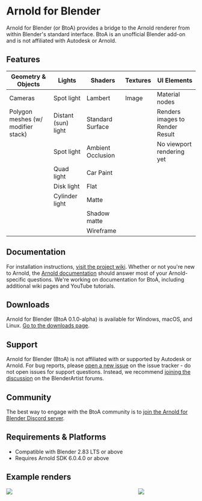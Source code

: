 # Arnold for Blender #

Arnold for Blender (or BtoA) provides a bridge to the Arnold renderer from within Blender's standard interface. BtoA is an unofficial Blender add-on and is not affiliated with Autodesk or Arnold.

## Features ##

| Geometry & Objects                 | Lights              | Shaders            | Textures | UI Elements                     |
| ---------------------------------- | ------------------- | ------------------ | -------- | ------------------------------- |
| Cameras                            | Spot light          | Lambert            | Image    | Material nodes                  | 
| Polygon meshes (w/ modifier stack) | Distant (sun) light | Standard Surface   |          | Renders images to Render Result |
|                                    | Spot light          | Ambient Occlusion  |          | No viewport rendering yet       |
|                                    | Quad light          | Car Paint          |          |                                 |
|                                    | Disk light          | Flat               |          |                                 |
|                                    | Cylinder light      | Matte              |          |                                 |
|                                    |                     | Shadow matte       |          |                                 |
|                                    |                     | Wireframe          |          |                                 |

## Documentation ##
For installation instructions, [visit the project wiki](https://github.com/lunadigital/btoa/wiki). Whether or not you're new to Arnold, the [Arnold documentation](https://www.arnoldrenderer.com/arnold/documentation/) should answer most of your Arnold-specific questions. We're working on documentation for BtoA, including additional wiki pages and YouTube tutorials.

## Downloads ##
Arnold for Blender (BtoA 0.1.0-alpha) is available for Windows, macOS, and Linux. [Go to the downloads page](https://github.com/lunadigital/btoa/releases).

## Support ##
Arnold for Blender (BtoA) is not affiliated with or supported by Autodesk or Arnold. For bug reports, please [open a new issue](https://github.com/lunadigital/btoa/issues) on the issue tracker - do not open issues for support questions. Instead, we recommend [joining the discussion](https://blenderartists.org/t/arnold-for-blender-0-1-0-alpha-release/1284309) on the BlenderArtist forums.

## Community ##
The best way to engage with the BtoA community is to [join the Arnold for Blender Discord server](https://discord.gg/MqZpKFtsNT).

## Requirements & Platforms ##
* Compatible with Blender 2.83 LTS or above
* Requires Arnold SDK 6.0.4.0 or above

## Example renders ##
<div style="display: flex">
<div style="flex: 1.7761; padding-right: 10px;">
<img src="https://github.com/lunadigital/btoa/raw/dev/examples/Render_002_Web.jpg" />
</div>
<div style="flex: 0.7995">
<img src="https://github.com/lunadigital/btoa/raw/dev/examples/Render_001.png" />
</div>
</div>
